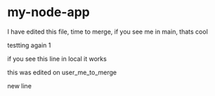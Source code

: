 # my-node-app

I have edited this file, time to merge, if you see me in main, thats cool

testting again 1

if you see this line in local it works

this was edited on user_me_to_merge

new line
